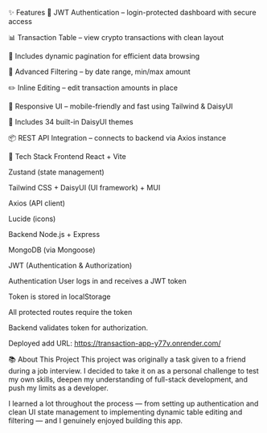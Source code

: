 ✨ Features
🔐 JWT Authentication – login-protected dashboard with secure access

📊 Transaction Table – view crypto transactions with clean layout

📄 Includes dynamic pagination for efficient data browsing

🔎 Advanced Filtering – by date range, min/max amount

✏️ Inline Editing – edit transaction amounts in place

🎨 Responsive UI – mobile-friendly and fast using Tailwind & DaisyUI

🌙 Includes 34 built-in DaisyUI themes

📦 REST API Integration – connects to backend via Axios instance

🔧 Tech Stack
Frontend
React + Vite

Zustand (state management)

Tailwind CSS + DaisyUI (UI framework) + MUI

Axios (API client)

Lucide (icons)

Backend
Node.js + Express

MongoDB (via Mongoose)

JWT (Authentication & Authorization)

 Authentication
User logs in and receives a JWT token

Token is stored in localStorage 

All protected routes require the token

Backend validates token for authorization.

Deployed add URL: https://transaction-app-y77v.onrender.com/


📚 About This Project
This project was originally a task given to a friend during a job interview. I decided to take it on as a personal challenge to test my own skills, deepen my understanding of full-stack development, and push my limits as a developer.

I learned a lot throughout the process — from setting up authentication and clean UI state management to implementing dynamic table editing and filtering — and I genuinely enjoyed building this app.
